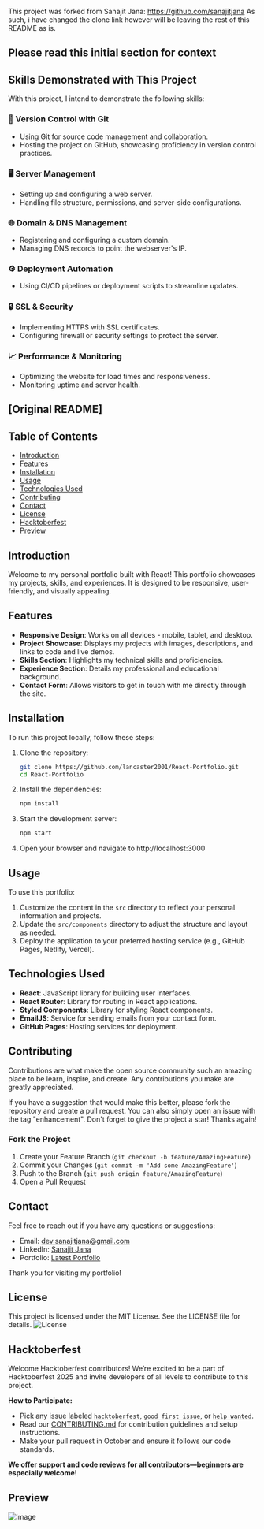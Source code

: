 This project was forked from Sanajit Jana:
https://github.com/sanajitjana
As such, i have changed the clone link however will be leaving the rest of this README as is.
## Please read this initial section for context
## Skills Demonstrated with This Project

With this project, I intend to demonstrate the following skills:

### 🔧 Version Control with Git
- Using Git for source code management and collaboration.  
- Hosting the project on GitHub, showcasing proficiency in version control practices.

### 🖥️ Server Management
- Setting up and configuring a web server.  
- Handling file structure, permissions, and server-side configurations.

### 🌐 Domain & DNS Management
- Registering and configuring a custom domain.  
- Managing DNS records to point the webserver's IP.

### ⚙️ Deployment Automation
- Using CI/CD pipelines or deployment scripts to streamline updates.

### 🔒 SSL & Security
- Implementing HTTPS with SSL certificates.  
- Configuring firewall or security settings to protect the server.

### 📈 Performance & Monitoring
- Optimizing the website for load times and responsiveness.  
- Monitoring uptime and server health.



## [Original README]
## Table of Contents

- [Introduction](#introduction)
- [Features](#features)
- [Installation](#installation)
- [Usage](#usage)
- [Technologies Used](#technologies-used)
- [Contributing](#contributing)
- [Contact](#contact)
- [License](#license)
- [Hacktoberfest](#hacktoberfest)
- [Preview](#preview)

## Introduction

Welcome to my personal portfolio built with React! This portfolio showcases my projects, skills, and experiences. It is designed to be responsive, user-friendly, and visually appealing.

## Features

- **Responsive Design**: Works on all devices - mobile, tablet, and desktop.
- **Project Showcase**: Displays my projects with images, descriptions, and links to code and live demos.
- **Skills Section**: Highlights my technical skills and proficiencies.
- **Experience Section**: Details my professional and educational background.
- **Contact Form**: Allows visitors to get in touch with me directly through the site.

## Installation

To run this project locally, follow these steps:

1. Clone the repository:

   ```bash
   git clone https://github.com/lancaster2001/React-Portfolio.git
   cd React-Portfolio

   ```

2. Install the dependencies:

   ```bash
   npm install

   ```

3. Start the development server:

   ```bash
   npm start

   ```

4. Open your browser and navigate to http://localhost:3000

## Usage

To use this portfolio:

1. Customize the content in the `src` directory to reflect your personal information and projects.
2. Update the `src/components` directory to adjust the structure and layout as needed.
3. Deploy the application to your preferred hosting service (e.g., GitHub Pages, Netlify, Vercel).

## Technologies Used

- **React**: JavaScript library for building user interfaces.
- **React Router**: Library for routing in React applications.
- **Styled Components**: Library for styling React components.
- **EmailJS**: Service for sending emails from your contact form.
- **GitHub Pages**: Hosting services for deployment.

## Contributing

Contributions are what make the open source community such an amazing place to be learn, inspire, and create. Any contributions you make are greatly appreciated.

If you have a suggestion that would make this better, please fork the repository and create a pull request. You can also simply open an issue with the tag "enhancement".
Don't forget to give the project a star! Thanks again!

### Fork the Project

1. Create your Feature Branch (`git checkout -b feature/AmazingFeature`)
2. Commit your Changes (`git commit -m 'Add some AmazingFeature'`)
3. Push to the Branch (`git push origin feature/AmazingFeature`)
4. Open a Pull Request

## Contact

Feel free to reach out if you have any questions or suggestions:

- Email: dev.sanajitjana@gmail.com
- LinkedIn: [Sanajit Jana](https://www.linkedin.com/in/sanajitjana01)
- Portfolio: [Latest Portfolio](https://sanajitjana.github.io)

Thank you for visiting my portfolio!

## License

This project is licensed under the MIT License. See the LICENSE file for details. ![License](https://img.shields.io/badge/license-MIT-blue.svg)

## Hacktoberfest

Welcome Hacktoberfest contributors! We’re excited to be a part of Hacktoberfest 2025 and invite developers of all levels to contribute to this project.

**How to Participate:**
- Pick any issue labeled [`hacktoberfest`](https://github.com/sanajitjana/React-Portfolio/labels/hacktoberfest), [`good first issue`](https://github.com/sanajitjana/React-Portfolio/labels/good%20first%20issue), or [`help wanted`](https://github.com/sanajitjana/React-Portfolio/labels/help%20wanted).
- Read our [CONTRIBUTING.md](CONTRIBUTING.md) for contribution guidelines and setup instructions.
- Make your pull request in October and ensure it follows our code standards.

**We offer support and code reviews for all contributors—beginners are especially welcome!**

## Preview

![image](https://github.com/user-attachments/assets/962ee653-ebc8-44c3-a12b-8dffe87cb269)
